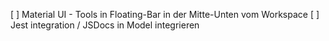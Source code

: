 [ ] Material UI
    - Tools in Floating-Bar in der Mitte-Unten vom Workspace
[ ] Jest integration / JSDocs in Model integrieren
